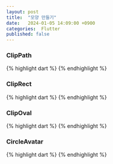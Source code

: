 ```yaml
---
layout: post
title:  "모양 만들기"
date:   2024-01-05 14:09:00 +0900
categories:  Flutter
published: false
---
```


### ClipPath

{% highlight dart %}
{% endhighlight %}

### ClipRect

{% highlight dart %}
{% endhighlight %}

### ClipOval

{% highlight dart %}
{% endhighlight %}


### CircleAvatar

{% highlight dart %}
{% endhighlight %}
